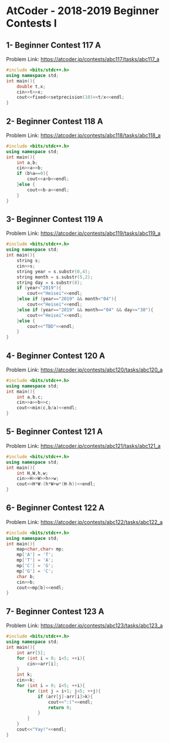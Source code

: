 # AtCoder - 2018-2019 Beginner Contests I
## 1-	Beginner Contest 117 A
Problem Link:
https://atcoder.jp/contests/abc117/tasks/abc117_a

```cpp
#include <bits/stdc++.h>
using namespace std;
int main(){
    double t,x;
    cin>>t>>x;
    cout<<fixed<<setprecision(10)<<t/x<<endl;
}
```
## 2-	Beginner Contest 118 A
Problem Link:
https://atcoder.jp/contests/abc118/tasks/abc118_a

```cpp
#include <bits/stdc++.h>
using namespace std;
int main(){
    int a,b;
    cin>>a>>b;
    if (b%a==0){
        cout<<a+b<<endl;
    }else {
        cout<<b-a<<endl;
    }
}
```
## 3-	Beginner Contest 119 A
Problem Link:
https://atcoder.jp/contests/abc119/tasks/abc119_a

```cpp
#include <bits/stdc++.h>
using namespace std;
int main(){
    string s;
    cin>>s;
    string year = s.substr(0,4);
    string month = s.substr(5,2);
    string day = s.substr(8);
    if (year<"2019"){
        cout<<"Heisei"<<endl;
    }else if (year=="2019" && month<"04"){
        cout<<"Heisei"<<endl;
    }else if (year=="2019" && month=="04" && day<="30"){
        cout<<"Heisei"<<endl;
    }else {
        cout<<"TBD"<<endl;
    }
}
```
## 4- Beginner Contest 120 A
Problem Link:
https://atcoder.jp/contests/abc120/tasks/abc120_a

```cpp
#include <bits/stdc++.h>
using namespace std;
int main(){
    int a,b,c;
    cin>>a>>b>>c;
    cout<<min(c,b/a)<<endl;
}
```
## 5-	Beginner Contest 121 A
Problem Link:
https://atcoder.jp/contests/abc121/tasks/abc121_a

```cpp
#include <bits/stdc++.h>
using namespace std;
int main(){
    int H,W,h,w;
    cin>>H>>W>>h>>w;
    cout<<H*W-(h*W+w*(H-h))<<endl;
}
```
## 6-	Beginner Contest 122 A
Problem Link:
https://atcoder.jp/contests/abc122/tasks/abc122_a

```cpp
#include <bits/stdc++.h>
using namespace std;
int main(){
    map<char,char> mp;
    mp['A'] = 'T';
    mp['T'] = 'A';
    mp['C'] = 'G';
    mp['G'] = 'C';
    char b;
    cin>>b;
    cout<<mp[b]<<endl;
}
```
## 7-	Beginner Contest 123 A
Problem Link:
https://atcoder.jp/contests/abc123/tasks/abc123_a

```cpp
#include <bits/stdc++.h>
using namespace std;
int main(){
    int arr[5];
    for (int i = 0; i<5; ++i){
        cin>>arr[i];
    }
    int k;
    cin>>k;
    for (int i = 0; i<5; ++i){
        for (int j = i+1; j<5; ++j){
            if (arr[j]-arr[i]>k){
                cout<<":("<<endl;
                return 0;
            }
        }
    }
    cout<<"Yay!"<<endl;
}
```
